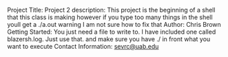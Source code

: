 Project Title: 		Project 2
description:            This project is the beginning of a shell that this class is making
                       	however if you type too many things in the shell youll get a ./a.out warning
                        I am not sure how to fix that
Author:                 Chris Brown
Getting Started:        You just need a file to write to. I have included one called blazersh.log. Just use that.
			and make sure you have ./ in front what you want to execute
Contact Information:    sevrc@uab.edu
